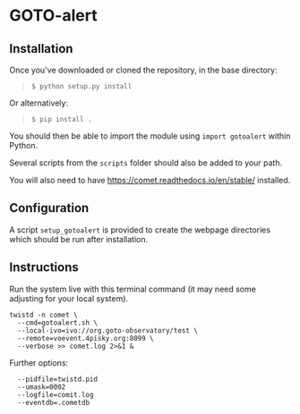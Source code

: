 # GOTO-alert

## Installation

Once you've downloaded or cloned the repository, in the base directory:

> `$ python setup.py install`

Or alternatively:

> `$ pip install .`

You should then be able to import the module using `import gotoalert` within Python.

Several scripts from the `scripts` folder should also be added to your path.

You will also need to have <https://comet.readthedocs.io/en/stable/> installed.

## Configuration

A script `setup_gotoalert` is provided to create the webpage directories which should be run after installation.

## Instructions

Run the system live with this terminal command (it may need some adjusting for your local system).

```
twistd -n comet \
  --cmd=gotoalert.sh \
  --local-ivo=ivo://org.goto-observatory/test \
  --remote=voevent.4pisky.org:8099 \
  --verbose >> comet.log 2>&1 &
```

Further options:

```
  --pidfile=twistd.pid
  --umask=0002
  --logfile=comit.log
  --eventdb=.cometdb
  ```
